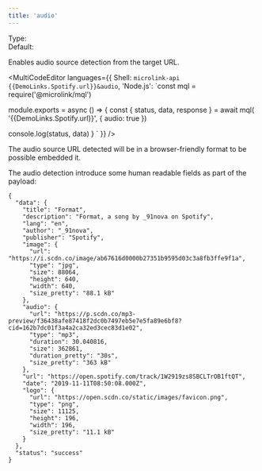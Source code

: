 ```yaml
---
title: 'audio'
--- 
```


Type: <Type children='<boolean>'/><br/>
Default: <Type children='false'/>

Enables audio source detection from the target URL.

<MultiCodeEditor languages={{
  Shell: `microlink-api {{DemoLinks.Spotify.url}}&audio`,
  'Node.js': `const mql = require('@microlink/mql')
 
module.exports = async () => {
  const { status, data, response } = await mql(
    '{{DemoLinks.Spotify.url}}', { 
      audio: true 
  })
  
 console.log(status, data)
}
  `
  }} 
/>

<Figcaption children="Some websites can be different output based on User Agent." />

The audio source URL detected will be in a browser-friendly format to be possible embedded it.

The audio detection introduce some human readable fields as part of the payload:

```json{26, 33}
{
  "data": {
    "title": "Format",
    "description": "Format, a song by _91nova on Spotify",
    "lang": "en",
    "author": "_91nova",
    "publisher": "Spotify",
    "image": {
      "url": "https://i.scdn.co/image/ab67616d0000b27351b9595d03c3a8fb3ffe9f1a",
      "type": "jpg",
      "size": 88064,
      "height": 640,
      "width": 640,
      "size_pretty": "88.1 kB"
    },
    "audio": {
      "url": "https://p.scdn.co/mp3-preview/f36438afe87418f2dc0b7497eb5e7e5fa89e6bf8?cid=162b7dc01f3a4a2ca32ed3cec83d1e02",
      "type": "mp3",
      "duration": 30.040816,
      "size": 362861,
      "duration_pretty": "30s",
      "size_pretty": "363 kB"
    },
    "url": "https://open.spotify.com/track/1W2919zs8SBCLTrOB1ftQT",
    "date": "2019-11-11T08:50:08.000Z",
    "logo": {
      "url": "https://open.scdn.co/static/images/favicon.png",
      "type": "png",
      "size": 11125,
      "height": 196,
      "width": 196,
      "size_pretty": "11.1 kB"
    }
  },
  "status": "success"
}
```
